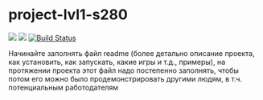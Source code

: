 # project-lvl1-s280
<a href="https://codeclimate.com/github/maryhaak/project-lvl1-s280/maintainability"><img src="https://api.codeclimate.com/v1/badges/1224cb352aed75976121/maintainability" /></a>
<a href="https://codeclimate.com/github/maryhaak/project-lvl1-s280/test_coverage"><img src="https://api.codeclimate.com/v1/badges/1224cb352aed75976121/test_coverage" /></a>
[![Build Status](https://travis-ci.org/maryhaak/project-lvl1-s280.svg?branch=master)](https://travis-ci.org/maryhaak/project-lvl1-s280)



Начинайте заполнять файл readme (более детально описание проекта, как установить, как запускать, какие игры и т.д., примеры), на протяжении проекта этот файл надо постепенно заполнять, чтобы потом его можно было продемонстрировать другими людям, в т.ч. потенциальным работодателям
